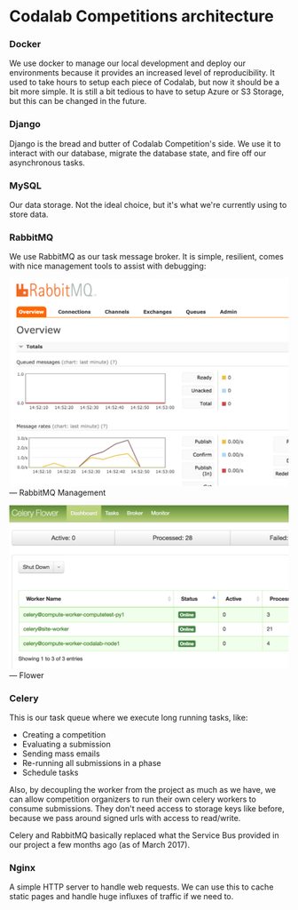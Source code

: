 <h1>Codalab Competitions architecture</h1>

### Docker

We use docker to manage our local development and deploy our environments because 
it provides an increased level of reproducibility. It used to take hours to setup
each piece of Codalab, but now it should be a bit more simple. It is still a bit
tedious to have to setup Azure or S3 Storage, but this can be changed in the future.


### Django

Django is the bread and butter of Codalab Competition's side. We use it to interact 
with our database, migrate the database state, and fire off our asynchronous tasks.


### MySQL

Our data storage. Not the ideal choice, but it's what we're currently using
to store data.


### RabbitMQ

We use RabbitMQ as our task message broker. It is simple, resilient, comes with nice
management tools to assist with debugging:

![RabbitMQ Management](img/monitoring_tool_rabbitmgmt.png)
&mdash; RabbitMQ Management

![Flower](img/monitoring_tool_flower.png)
&mdash; Flower


### Celery

This is our task queue where we execute long running tasks, like:

* Creating a competition
* Evaluating a submission
* Sending mass emails
* Re-running all submissions in a phase
* Schedule tasks

Also, by decoupling the worker from the project as much as we have, we can allow 
competition organizers to run their own celery workers to consume submissions. 
They don't need access to storage keys like before, because we pass around signed
urls with access to read/write.

Celery and RabbitMQ basically replaced what the Service Bus provided in our project
a few months ago (as of March 2017).


### Nginx

A simple HTTP server to handle web requests. We can use this to cache static pages 
and handle huge influxes of traffic if we need to.
